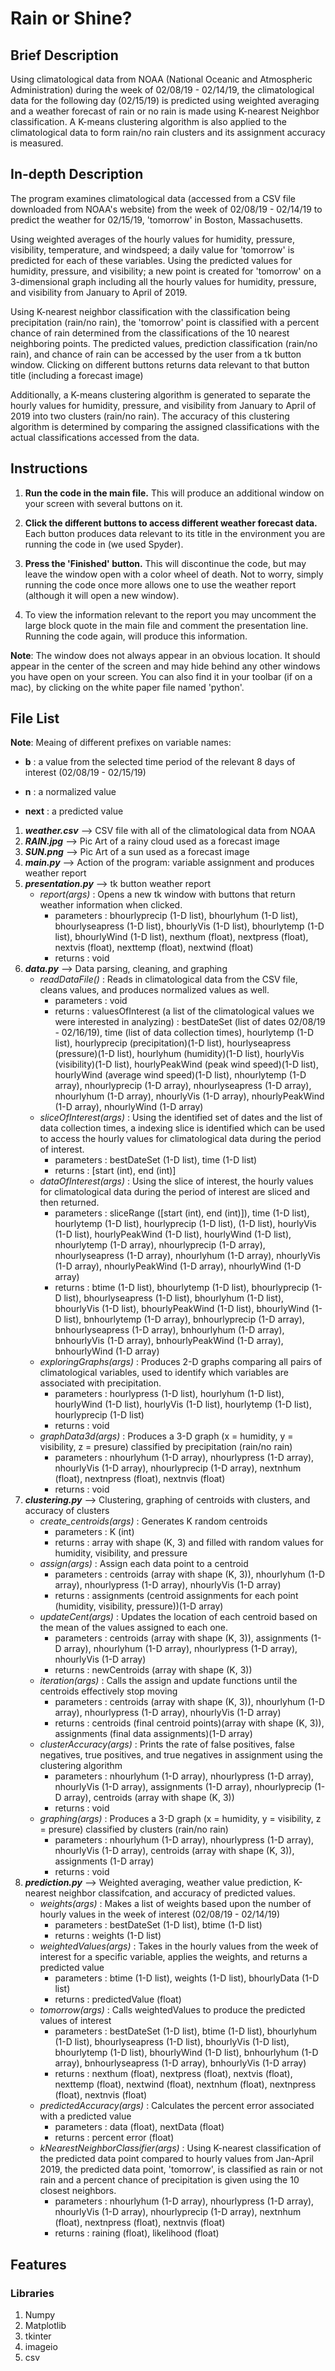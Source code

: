 # Rain or Shine? 

## Brief Description
Using climatological data from NOAA (National Oceanic and Atmospheric Administration) during the week of 02/08/19 - 02/14/19, the climatological data for the following day (02/15/19) is predicted using weighted averaging and a weather forecast of rain or no rain is made using K-nearest Neighbor classification. A K-means clustering algorithm is also applied to the climatological data to form rain/no rain clusters and its assignment accuracy is measured. 

## In-depth Description
  The program examines climatological data (accessed from a CSV file downloaded from NOAA's website) from the week of 02/08/19 - 02/14/19 to predict the weather for 02/15/19, 'tomorrow' in Boston, Massachusetts. 
  
  Using weighted averages of the hourly values for humidity, pressure, visibility, temperature, and windspeed; a daily value for 'tomorrow' is predicted for each of these variables. Using the predicted values for humidity, pressure, and visibility; a new point is created for 'tomorrow' on a 3-dimensional graph including all the hourly values for humidity, pressure, and visibility from January to April of 2019. 
  
  Using K-nearest neighbor classification with the classification being precipitation (rain/no rain), the 'tomorrow' point is classified with a percent chance of rain determined from the classifications of the 10 nearest neighboring points. The predicted values, prediction classification (rain/no rain), and chance of rain can be accessed by the user from a tk button window. Clicking on different buttons returns data relevant to that button title (including a forecast image)
  
  Additionally, a K-means clustering algorithm is generated to separate the hourly values for humidity, pressure, and visibility from January to April of 2019 into two clusters (rain/no rain). The accuracy of this clustering algorithm is determined by comparing the assigned classifications with the actual classifications accessed from the data. 

## Instructions

1. **Run the code in the main file.** This will produce an additional window on your screen with several buttons on it. 

2. **Click the different buttons to access different weather forecast data.** Each button produces data relevant to its title in the environment you are running the code in (we used Spyder).

3. **Press the 'Finished' button.** This will discontinue the code, but may leave the window open with a color wheel of death. Not to worry, simply running the code once more allows one to use the weather report (although it will open a new window).

4. To view the information relevant to the report you may uncomment the large block quote in the main file and comment the presentation line. Running the code again, will produce this information. 

**Note**: The window does not always appear in an obvious location. It should appear in the center of the screen and may hide behind any other windows you have open on your screen. You can also find it in your toolbar (if on a mac), by clicking on the white paper file named 'python'. 

## File List

**Note**: Meaing of different prefixes on variable names:

   - **b** : a value from the selected time period of the relevant 8 days of interest (02/08/19 - 02/15/19)
   
   - **n** : a normalized value
   
   - **next** : a predicted value

1. ***weather.csv***  -->  CSV file with all of the climatological data from NOAA
2. ***RAIN.jpg***  -->  Pic Art of a rainy cloud used as a forecast image
3. ***SUN.png***  -->  Pic Art of a sun used as a forecast image
4. ***main.py***  -->  Action of the program: variable assignment and produces weather report
5. ***presentation.py***  -->  tk button weather report
    *  *report(args)* : Opens a new tk window with buttons that return weather information when clicked.
        * parameters : bhourlyprecip (1-D list), bhourlyhum (1-D list), bhourlyseapress (1-D list), bhourlyVis (1-D list), bhourlytemp (1-D list), bhourlyWind (1-D list), nexthum (float), nextpress (float), nextvis (float), nexttemp (float), nextwind (float)
        * returns : void
6. ***data.py***  -->  Data parsing, cleaning, and graphing
    *  *readDataFile()* : Reads in climatological data from the CSV file, cleans values, and produces normalized values as well.
        * parameters : void
        * returns : valuesOfInterest (a list of the climatological values we were interested in analyzing) : bestDateSet (list of dates 02/08/19 - 02/16/19), time (list of data collection times), hourlytemp (1-D list), hourlyprecip (precipitation)(1-D list), hourlyseapress (pressure)(1-D list), hourlyhum (humidity)(1-D list), hourlyVis (visibility)(1-D list), hourlyPeakWind (peak wind speed)(1-D list), hourlyWind (average wind speed)(1-D list), nhourlytemp (1-D array), nhourlyprecip (1-D array), nhourlyseapress (1-D array), nhourlyhum (1-D array), nhourlyVis (1-D array), nhourlyPeakWind (1-D array), nhourlyWind (1-D array)
    *  *sliceOfInterest(args)* : Using the identified set of dates and the list of data collection times, a indexing slice is identified which can be used to access the hourly values for climatological data during the period of interest. 
        * parameters : bestDateSet (1-D list), time (1-D list)
        * returns : [start (int), end (int)]
    *  *dataOfInterest(args)* : Using the slice of interest, the hourly values for climatological data during the period of interest are sliced and then returned. 
        * parameters : sliceRange ([start (int), end (int)]), time (1-D list), hourlytemp (1-D list), hourlyprecip (1-D list), (1-D list), hourlyVis (1-D list), hourlyPeakWind (1-D list), hourlyWind (1-D list), nhourlytemp (1-D array), nhourlyprecip (1-D array), nhourlyseapress (1-D array), nhourlyhum (1-D array), nhourlyVis (1-D array), nhourlyPeakWind (1-D array), nhourlyWind (1-D array)
        * returns : btime (1-D list), bhourlytemp (1-D list), bhourlyprecip (1-D list), bhourlyseapress (1-D list), bhourlyhum (1-D list), bhourlyVis (1-D list), bhourlyPeakWind (1-D list), bhourlyWind (1-D list), bnhourlytemp (1-D array), bnhourlyprecip (1-D array), bnhourlyseapress (1-D array), bnhourlyhum (1-D array), bnhourlyVis (1-D array), bnhourlyPeakWind (1-D array), bnhourlyWind (1-D array)
    *  *exploringGraphs(args)* : Produces 2-D graphs comparing all pairs of climatological variables, used to identify which variables are associated with precipitation. 
        * parameters : hourlypress (1-D list), hourlyhum (1-D list), hourlyWind (1-D list), hourlyVis (1-D list), hourlytemp (1-D list), hourlyprecip (1-D list)
        * returns : void
    *  *graphData3d(args)* : Produces a 3-D graph (x = humidity, y = visibility, z = presure) classified by precipitation (rain/no rain)
        * parameters : nhourlyhum (1-D array), nhourlypress (1-D array), nhourlyVis (1-D array), nhourlyprecip (1-D array), nextnhum (float), nextnpress (float), nextnvis (float)
        * returns : void
7. ***clustering.py***  -->  Clustering, graphing of centroids with clusters, and accuracy of clusters
   *  *create_centroids(args)* : Generates K random centroids 
        * parameters : K (int)
        * returns : array with shape (K, 3) and filled with random values for humidity, visibility, and pressure
   *  *assign(args)* : Assign each data point to a centroid
        * parameters : centroids (array with shape (K, 3)), nhourlyhum (1-D array), nhourlypress (1-D array), nhourlyVis (1-D array)
        * returns : assignments (centroid assignments for each point (humidity, visibility, pressure))(1-D array)
   *  *updateCent(args)* : Updates the location of each centroid based on the mean of the values assigned to each one. 
        * parameters : centroids (array with shape (K, 3)), assignments (1-D array), nhourlyhum (1-D array), nhourlypress (1-D array), nhourlyVis (1-D array)
        * returns : newCentroids (array with shape (K, 3))
   *  *iteration(args)* : Calls the assign and update functions until the centroids effectively stop moving 
        * parameters : centroids (array with shape (K, 3)), nhourlyhum (1-D array), nhourlypress (1-D array), nhourlyVis (1-D array)
        * returns : centroids (final centroid points)(array with shape (K, 3)), assignments (final data assignments)(1-D array)
    *  *clusterAccuracy(args)* : Prints the rate of false positives, false negatives, true positives, and true negatives in assignment using the clustering algorithm
        * parameters : nhourlyhum (1-D array), nhourlypress (1-D array), nhourlyVis (1-D array), assignments (1-D array), nhourlyprecip (1-D array), centroids (array with shape (K, 3))
        * returns : void
    *  *graphing(args)* : Produces a 3-D graph (x = humidity, y = visibility, z = presure) classified by clusters (rain/no rain)
        * parameters : nhourlyhum (1-D array), nhourlypress (1-D array), nhourlyVis (1-D array), centroids (array with shape (K, 3)), assignments (1-D array)
        * returns : void
8. ***prediction.py***  -->  Weighted averaging, weather value prediction, K-nearest neighbor classifcation, and accuracy of predicted values. 
    *  *weights(args)* : Makes a list of weights based upon the number of hourly values in the week of interest (02/08/19 - 02/14/19)
        * parameters : bestDateSet (1-D list), btime (1-D list)
        * returns : weights (1-D list)
    *  *weightedValues(args)* : Takes in the hourly values from the week of interest for a specific variable, applies the weights, and returns a predicted value
        * parameters : btime (1-D list), weights (1-D list), bhourlyData (1-D list)
        * returns : predictedValue (float)
    *  *tomorrow(args)* : Calls weightedValues to produce the predicted values of interest
        * parameters : bestDateSet (1-D list), btime (1-D list), bhourlyhum (1-D list), bhourlyseapress (1-D list), bhourlyVis (1-D list), bhourlytemp (1-D list), bhourlyWind (1-D list), bnhourlyhum (1-D array), bnhourlyseapress (1-D array), bnhourlyVis (1-D array)
        * returns : nexthum (float), nextpress (float), nextvis (float), nexttemp (float), nextwind (float), nextnhum (float), nextnpress (float), nextnvis (float)
    *  *predictedAccuracy(args)* : Calculates the percent error associated with a predicted value
        * parameters : data (float), nextData (float)
        * returns : percent error (float)
    *  *kNearestNeighborClassifier(args)* : Using K-nearest classification of the predicted data point compared to hourly values from Jan-April 2019, the predicted data point, 'tomorrow', is classified as rain or not rain and a percent chance of precipitation is given using the 10 closest neighbors. 
        * parameters : nhourlyhum (1-D array), nhourlypress (1-D array), nhourlyVis (1-D array), nhourlyprecip (1-D array), nextnhum (float), nextnpress (float), nextnvis (float)
        * returns : raining (float), likelihood (float)

## Features

### Libraries
1. Numpy
2. Matplotlib
3. tkinter
4. imageio
5. csv
